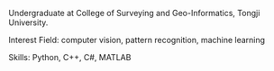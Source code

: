 Undergraduate at College of Surveying and Geo-Informatics, Tongji University.

Interest Field: computer vision, pattern recognition, machine learning

Skills: Python, C++, C#, MATLAB

